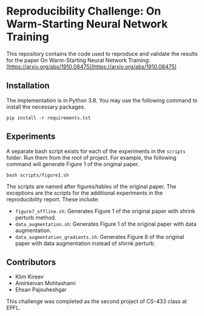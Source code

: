 

# Reproducibility Challenge: On Warm-Starting Neural Network Training
This repository contains the code used to reproduce and validate the results for the paper On Warm-Starting Neural Network Training: [https://arxiv.org/abs/1910.08475](https://arxiv.org/abs/1910.08475)


##

## Installation

The implementation is in Python 3.8. You may use the following command to install the necessary packages.

```pip install -r requirements.txt```


## Experiments

A separate bash script exists for each of the experiments in the `scripts` folder. 
Run them from the root of project. 
For example, the following command will generate Figure 1 of the original paper.

```
bash scripts/figure1.sh
```


The scripts are named after figures/tables of the original paper. 
The exceptions are the scripts for the additional experiments in the reproducibility report. 
These include:
   * `figure7_offline.sh`: Generates Figure 1 of the original paper with shrink perturb method.
   * `data_augmentation.sh`: Generates Figure 1 of the original paper with data augmentation.
   * `data_augmentation_gradients.sh`: Generates Figure 8 of the original paper with data augmentation instead of shirnk perturb.

## Contributors
* Klim Kireev
* Amirkeivan Mohtashami
* Ehsan Pajouheshgar

This challenge was completed as the second project of CS-433 class at EPFL.